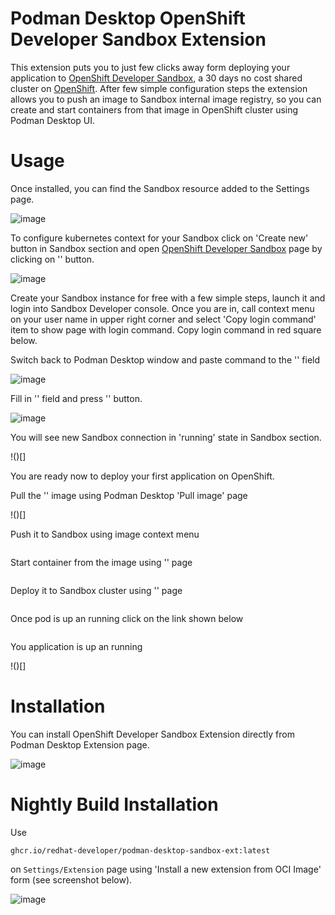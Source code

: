 # Podman Desktop OpenShift Developer Sandbox Extension

This extension puts you to just few clicks away form deploying your application to [OpenShift Developer Sandbox](https://developers.redhat.com/developer-sandbox), a 30 days no cost shared cluster on [OpenShift](https://www.redhat.com/en/technologies/cloud-computing/openshift).
After few simple configuration steps the extension allows you to push an image to Sandbox internal image registry, so you can create and start containers from that image in OpenShift cluster using Podman Desktop UI.

# Usage

Once installed, you can find the Sandbox resource added to the Settings page.

![image]()

To configure kubernetes context for your Sandbox click on 'Create new' button in Sandbox section and open [OpenShift Developer Sandbox](https://developers.redhat.com/developer-sandbox) page by clicking on '' button. 

![image]()


Create your Sandbox instance for free with a few simple steps, launch it and login into Sandbox Developer console. Once you are in, call context menu on your user name in upper right corner and select 'Copy login command' item to show page with login command. Copy login command in red square below. 

Switch back to Podman Desktop window and paste command to the '' field

![image]()

Fill in '' field and press '' button.

![image]()

You will see new Sandbox connection in 'running' state in Sandbox section.

!()[]

You are ready now to deploy your first application on OpenShift.

Pull the '' image using Podman Desktop 'Pull image' page

!()[]

Push it to Sandbox using image context menu

![]()

Start container from the image using '' page

![]()

Deploy it to Sandbox cluster using '' page

![]()

Once pod is up an running click on the link shown below

![]()

You application is up an running

!()[]

# Installation

You can install OpenShift Developer Sandbox Extension directly from Podman Desktop Extension page.

![image](https://github.com/dgolovin/podman-desktop-sandbox-ext/assets/620330/cdd674d5-9386-45f2-abdf-0f389a703c65)


# Nightly Build Installation

Use 

`ghcr.io/redhat-developer/podman-desktop-sandbox-ext:latest`

on `Settings/Extension` page using 'Install a new extension from OCI Image' form (see screenshot below).

![image](https://user-images.githubusercontent.com/620330/232674304-5d72e8c5-f4cc-437d-8100-15ae1113fef2.png)
